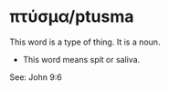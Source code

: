 # πτύσμα/ptusma
This word is a type of thing. It is a noun.
* This word means spit or saliva.

See: John 9:6
